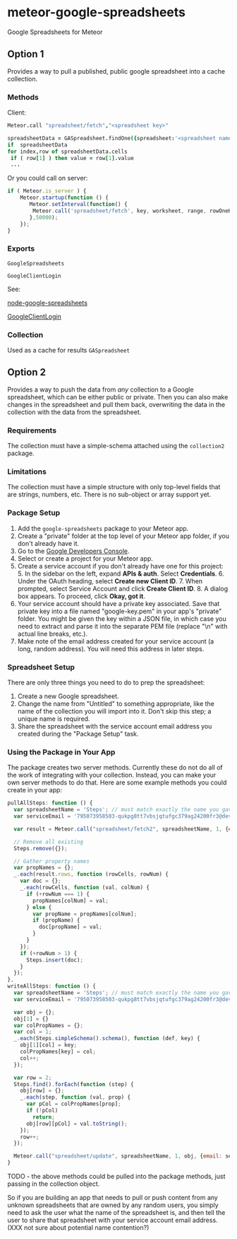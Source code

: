 meteor-google-spreadsheets
==========================

Google Spreadsheets for Meteor

## Option 1

Provides a way to pull a published, public google spreadsheet into a cache collection.

### Methods

Client:

 ```coffeescript   
Meteor.call "spreadsheet/fetch","<spreadsheet key>"

spreadsheetData = GASpreadsheet.findOne({spreadsheet:'<spreadsheet name or number>'})
if  spreadsheetData
 for index,row of spreadsheetData.cells
  if ( row[1] ) then value = row[1].value
  ...
```	

Or you could call on server:

```javascript	
if ( Meteor.is_server ) {
    Meteor.startup(function () {
       Meteor.setInterval(function() {
        Meteor.call('spreadsheet/fetch', key, worksheet, range, rowOneHeader)
       },50000);
    });
}

```	
### Exports

`GoogleSpreadsheets`

`GoogleClientLogin`

See:

[node-google-spreadsheets](https://github.com/samcday/node-google-spreadsheets)

[GoogleClientLogin](https://github.com/Ajnasz/GoogleClientLogin)


### Collection
Used as a cache for results `GASpreadsheet`

## Option 2

Provides a way to push the data from *any* collection to a Google spreadsheet, which can be either public or private. Then you can also make changes in the spreadsheet and pull them back, overwriting the data in the collection with the data from the spreadsheet.

### Requirements

The collection must have a simple-schema attached using the `collection2` package.

### Limitations

The collection must have a simple structure with only top-level fields that are strings, numbers, etc. There is no sub-object or array support yet.

### Package Setup

1. Add the `google-spreadsheets` package to your Meteor app.
2. Create a "private" folder at the top level of your Meteor app folder, if you don't already have it.
3. Go to the [Google Developers Console](https://console.developers.google.com/).
4. Select or create a project for your Meteor app.
5. Create a service account if you don't already have one for this project:
    5. In the sidebar on the left, expand **APIs & auth**. Select **Credentials**.
    6. Under the OAuth heading, select **Create new Client ID**.
    7. When prompted, select Service Account and click **Create Client ID**.
    8. A dialog box appears. To proceed, click **Okay, got it**.
6. Your service account should have a private key associated. Save that private key into a file named "google-key.pem" in your app's "private" folder. You might be given the key within a JSON file, in which case you need to extract and parse it into the separate PEM file (replace "\n" with actual line breaks, etc.). 
7. Make note of the email address created for your service account (a long, random address). You will need this address in later steps.

### Spreadsheet Setup

There are only three things you need to do to prep the spreadsheet:

1. Create a new Google spreadsheet.
2. Change the name from "Untitled" to something appropriate, like the name of the collection you will import into it. Don't skip this step; a unique name is required.
3. Share the spreadsheet with the service account email address you created during the "Package Setup" task.

### Using the Package in Your App

The package creates two server methods. Currently these do not do all of the work of integrating with your collection. Instead, you can make your own server methods to do that. Here are some example methods you could create in your app:

```js
pullAllSteps: function () {
  var spreadsheetName = 'Steps'; // must match exactly the name you gave your Google spreadsheet
  var serviceEmail = '795073958503-qukpg8tt7vbsjqtufgc379ag24200fr3@developer.gserviceaccount.com'; // this is fake; replace with your own

  var result = Meteor.call("spreadsheet/fetch2", spreadsheetName, 1, {email: serviceEmail});

  // Remove all existing
  Steps.remove({});

  // Gather property names
  var propNames = {};
  _.each(result.rows, function (rowCells, rowNum) {
    var doc = {};
    _.each(rowCells, function (val, colNum) {
      if (+rowNum === 1) {
        propNames[colNum] = val;
      } else {
        var propName = propNames[colNum];
        if (propName) {
          doc[propName] = val;
        }
      }
    });
    if (+rowNum > 1) {
      Steps.insert(doc);
    }
  });
},
writeAllSteps: function () {
  var spreadsheetName = 'Steps'; // must match exactly the name you gave your Google spreadsheet
  var serviceEmail = '795073958503-qukpg8tt7vbsjqtufgc379ag24200fr3@developer.gserviceaccount.com'; // this is fake; replace with your own

  var obj = {};
  obj[1] = {}
  var colPropNames = {};
  var col = 1;
  _.each(Steps.simpleSchema().schema(), function (def, key) {
    obj[1][col] = key;
    colPropNames[key] = col;
    col++;
  });

  var row = 2;
  Steps.find().forEach(function (step) {
    obj[row] = {};
    _.each(step, function (val, prop) {
      var pCol = colPropNames[prop];
      if (!pCol)
        return;
      obj[row][pCol] = val.toString();
    });
    row++;
  });

  Meteor.call("spreadsheet/update", spreadsheetName, 1, obj, {email: serviceEmail});
}
```

TODO - the above methods could be pulled into the package methods, just passing in the collection object.

So if you are building an app that needs to pull or push content from any unknown spreadsheets that are owned by any random users, you simply need to ask the user what the name of the spreadsheet is, and then tell the user to share that spreadsheet with your service account email address. (XXX not sure about potential name contention?)